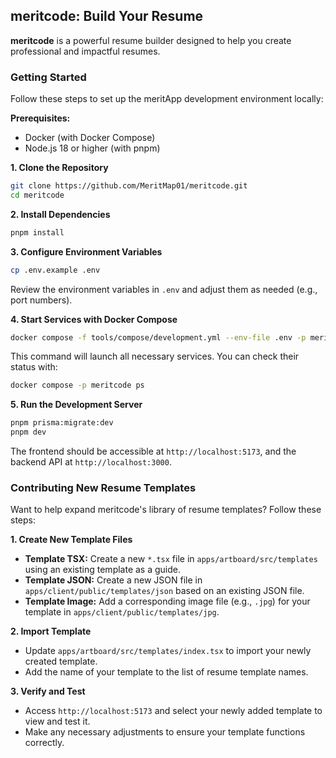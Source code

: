 ## meritcode: Build Your Resume

**meritcode** is a powerful resume builder designed to help you create professional and impactful resumes.  

### Getting Started

Follow these steps to set up the meritApp development environment locally:

**Prerequisites:**

- Docker (with Docker Compose)
- Node.js 18 or higher (with pnpm)

**1. Clone the Repository**

```bash
git clone https://github.com/MeritMap01/meritcode.git
cd meritcode
```

**2. Install Dependencies**

```bash
pnpm install
```

**3. Configure Environment Variables**

```bash
cp .env.example .env
```

Review the environment variables in `.env` and adjust them as needed (e.g., port numbers).

**4. Start Services with Docker Compose**

```bash
docker compose -f tools/compose/development.yml --env-file .env -p meritcode up -d
```

This command will launch all necessary services. You can check their status with:

```bash
docker compose -p meritcode ps
```

**5. Run the Development Server**

```bash
pnpm prisma:migrate:dev
pnpm dev
```

The frontend should be accessible at `http://localhost:5173`, and the backend API at `http://localhost:3000`.

### Contributing New Resume Templates

Want to help expand meritcode's library of resume templates? Follow these steps:

**1. Create New Template Files**

- **Template TSX:** Create a new `*.tsx` file in `apps/artboard/src/templates` using an existing template as a guide.
- **Template JSON:** Create a new JSON file in `apps/client/public/templates/json` based on an existing JSON file.
- **Template Image:** Add a corresponding image file (e.g., `.jpg`) for your template in `apps/client/public/templates/jpg`.

**2. Import Template**

- Update `apps/artboard/src/templates/index.tsx` to import your newly created template.
- Add the name of your template to the list of resume template names.

**3. Verify and Test**

- Access `http://localhost:5173` and select your newly added template to view and test it.
- Make any necessary adjustments to ensure your template functions correctly.


